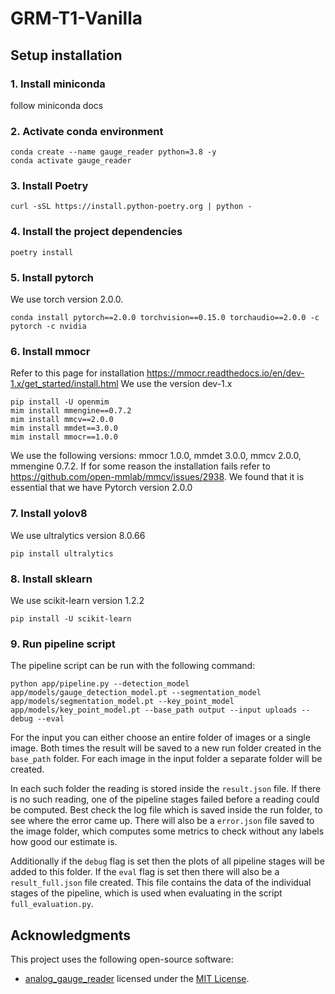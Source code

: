 # GRM-T1-Vanilla

## Setup installation

### 1. Install miniconda

follow miniconda docs

### 2. Activate conda environment
```shell
conda create --name gauge_reader python=3.8 -y
conda activate gauge_reader
```

### 3. Install Poetry

```shell
curl -sSL https://install.python-poetry.org | python -
```

### 4. Install the project dependencies

```shell
poetry install
```

### 5. Install pytorch

We use torch version 2.0.0.

```shell
conda install pytorch==2.0.0 torchvision==0.15.0 torchaudio==2.0.0 -c pytorch -c nvidia
```

### 6. Install mmocr

Refer to this page for installation <https://mmocr.readthedocs.io/en/dev-1.x/get_started/install.html>
We use the version dev-1.x

```shell
pip install -U openmim
mim install mmengine==0.7.2
mim install mmcv==2.0.0
mim install mmdet==3.0.0
mim install mmocr==1.0.0
```

We use the following versions: mmocr 1.0.0, mmdet 3.0.0, mmcv 2.0.0, mmengine 0.7.2.
If for some reason the installation fails refer to https://github.com/open-mmlab/mmcv/issues/2938.
We found that it is essential that we have Pytorch version 2.0.0

### 7. Install yolov8

We use ultralytics version 8.0.66

```shell
pip install ultralytics
```

### 8. Install sklearn

We use scikit-learn version 1.2.2

```shell
pip install -U scikit-learn
```

### 9. Run pipeline script

The pipeline script can be run with the following command:

```shell
python app/pipeline.py --detection_model app/models/gauge_detection_model.pt --segmentation_model app/models/segmentation_model.pt --key_point_model app/models/key_point_model.pt --base_path output --input uploads --debug --eval
```

For the input you can either choose an entire folder of images or a single image. Both times the result will be saved to a new run folder created in the `base_path` folder. For each image in the input folder a separate folder will be created.

In each such folder the reading is stored inside the `result.json` file. If there is no such reading, one of the pipeline stages failed before a reading could be computed. Best check the log file which is saved inside the run folder, to see where the error came up. There will also be a `error.json` file saved to the image folder, which computes some metrics to check without any labels how good our estimate is.

Additionally if the `debug` flag is set then the plots of all pipeline stages will be added to this folder. If the `eval` flag is set then there will also be a `result_full.json` file created. This file contains the data of the individual stages of the pipeline, which is used when evaluating in the script `full_evaluation.py`.

## Acknowledgments

This project uses the following open-source software:

- [analog_gauge_reader](https://github.com/mauritsreitsma/analog_gauge_reader) licensed under the [MIT License](https://opensource.org/licenses/MIT).
